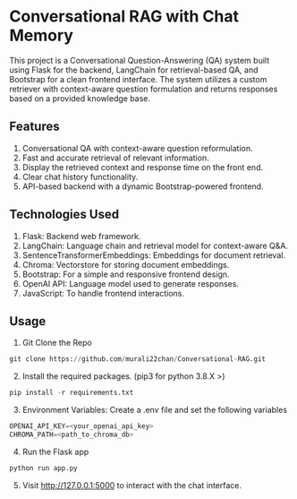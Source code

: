 # Conversational RAG with Chat Memory 
This project is a Conversational Question-Answering (QA) system built using Flask for the backend, LangChain for retrieval-based QA, and Bootstrap for a clean frontend interface. The system utilizes a custom retriever with context-aware question formulation and returns responses based on a provided knowledge base.
## Features
1) Conversational QA with context-aware question reformulation.
2) Fast and accurate retrieval of relevant information.
3) Display the retrieved context and response time on the front end.
4) Clear chat history functionality.
5) API-based backend with a dynamic Bootstrap-powered frontend.

## Technologies Used

1) Flask: Backend web framework.
2) LangChain: Language chain and retrieval model for context-aware Q&A.
3) SentenceTransformerEmbeddings: Embeddings for document retrieval.
4) Chroma: Vectorstore for storing document embeddings.
5) Bootstrap: For a simple and responsive frontend design.
6) OpenAI API: Language model used to generate responses.
7) JavaScript: To handle frontend interactions.

## Usage

1. Git Clone the Repo
```python
git clone https://github.com/murali22chan/Conversational-RAG.git
```
2. Install the required packages. (pip3 for python 3.8.X >)
```python 
pip install -r requirements.txt 
```
3. Environment Variables: Create a .env file and set the following variables
```python 
OPENAI_API_KEY=<your_openai_api_key>
CHROMA_PATH=<path_to_chroma_db>
```
4. Run the Flask app
```python 
python run app.py
```
5. Visit http://127.0.0.1:5000 to interact with the chat interface.

